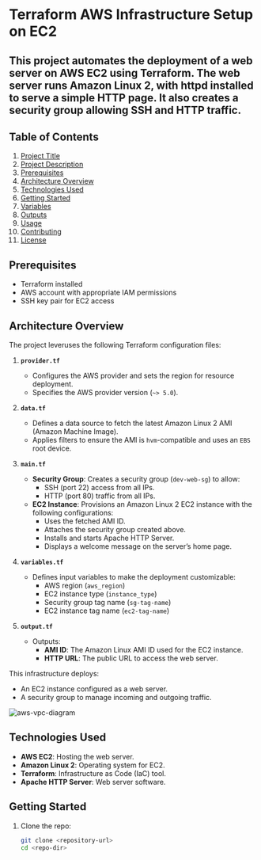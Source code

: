 # Terraform AWS Infrastructure Setup on EC2

## This project automates the deployment of a web server on AWS EC2 using Terraform. The web server runs Amazon Linux 2, with httpd installed to serve a simple HTTP page. It also creates a security group allowing SSH and HTTP traffic.

## Table of Contents
1. [Project Title](#project-title)
2. [Project Description](#project-description)
3. [Prerequisites](#prerequisites)
4. [Architecture Overview](#architecture-overview)
5. [Technologies Used](#technologies-used)
6. [Getting Started](#getting-started)
7. [Variables](#variables)
8. [Outputs](#outputs)
9. [Usage](#usage)
10. [Contributing](#contributing)
11. [License](#license)

## Prerequisites
- Terraform installed
- AWS account with appropriate IAM permissions
- SSH key pair for EC2 access

## Architecture Overview
The project leveruses the following Terraform configuration files:

1. **`provider.tf`**
   - Configures the AWS provider and sets the region for resource deployment.
   - Specifies the AWS provider version (`~> 5.0`).

2. **`data.tf`**
   - Defines a data source to fetch the latest Amazon Linux 2 AMI (Amazon Machine Image).
   - Applies filters to ensure the AMI is `hvm`-compatible and uses an `EBS` root device.

3. **`main.tf`**
   - **Security Group**: Creates a security group (`dev-web-sg`) to allow:
     - SSH (port 22) access from all IPs.
     - HTTP (port 80) traffic from all IPs.
   - **EC2 Instance**: Provisions an Amazon Linux 2 EC2 instance with the following configurations:
     - Uses the fetched AMI ID.
     - Attaches the security group created above.
     - Installs and starts Apache HTTP Server.
     - Displays a welcome message on the server’s home page.

4. **`variables.tf`**
   - Defines input variables to make the deployment customizable:
     - AWS region (`aws_region`)
     - EC2 instance type (`instance_type`)
     - Security group tag name (`sg-tag-name`)
     - EC2 instance tag name (`ec2-tag-name`)

5. **`output.tf`**
   - Outputs:
     - **AMI ID**: The Amazon Linux AMI ID used for the EC2 instance.
     - **HTTP URL**: The public URL to access the web server.

This infrastructure deploys:
- An EC2 instance configured as a web server.
- A security group to manage incoming and outgoing traffic.

![aws-vpc-diagram](https://github.com/user-attachments/assets/805cb7f0-7742-4594-8988-cb9529320fbb)


## Technologies Used
- **AWS EC2**: Hosting the web server.
- **Amazon Linux 2**: Operating system for EC2.
- **Terraform**: Infrastructure as Code (IaC) tool.
- **Apache HTTP Server**: Web server software.

## Getting Started
1. Clone the repo:
   ```bash
   git clone <repository-url>
   cd <repo-dir>
   ```
